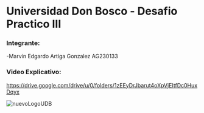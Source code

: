 # Universidad Don Bosco - Desafio Practico  III 

 ### Integrante:

 -Marvin Edgardo Artiga Gonzalez AG230133
 
 ### Video Explicativo:
https://drive.google.com/drive/u/0/folders/1zEEyDrJbarut4oXpVjEItfDc0HuxDqyx


![nuevoLogoUDB](https://github.com/user-attachments/assets/5e9d7527-1fe7-4fc8-b784-ff3d28306059)
